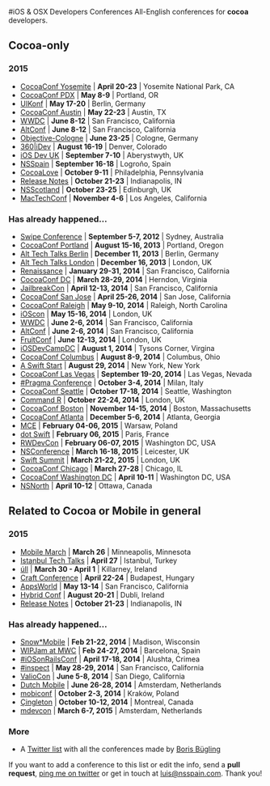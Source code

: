 #iOS & OSX Developers Conferences
All-English conferences for **cocoa** developers.

## Cocoa-only
### 2015
* [CocoaConf Yosemite](http://cocoaconf.com/yosemite) | **April 20-23** | Yosemite National Park, CA
* [CocoaConf PDX](http://cocoaconf.com/portland-2015/home) | **May 8-9** | Portland, OR
* [UIKonf](http://www.uikonf.com) | **May 17-20** | Berlin, Germany
* [CocoaConf Austin](http://cocoaconf.com/austin-2015/home) | **May 22-23** | Austin, TX
* [WWDC](https://developer.apple.com/wwdc/) | **June 8-12** | San Francisco, California
* [AltConf](http://altconf.com/) | **June 8-12** | San Francisco, California
* [Objective-Cologne](http://objcgn.com/) | **June 23-25** | Cologne, Germany
* [360|iDev](http://360idev.com/) | **August 16-19** | Denver, Colorado
* [iOS Dev UK](http://www.iosdevuk.com/) | **September 7-10** | Aberystwyth, UK
* [NSSpain](http://nsspain.com/) | **September 16-18** | Logroño, Spain
* [CocoaLove](http://cocoalove.org) | **October 9-11** | Philadelphia, Pennsylvania
* [Release Notes](http://releasenotes.tv/conference/) | **October 21-23** | Indianapolis, IN
* [NSScotland](http://nsscotland.com/) | **October 23-25** | Edinburgh, UK
* [MacTechConf](http://mactech.com/conference) | **November 4-6** | Los Angeles, California

### Has already happened...
* [Swipe Conference](http://swipeconference.com.au/) | **September 5-7, 2012** | Sydney, Australia
* [CocoaConf Portland](http://cocoaconf.com/portland-2013/home) | **August 15-16, 2013** | Portland, Oregon
* [Alt Tech Talks Berlin](http://www.alt-tech-talks.com) | **December 11, 2013** | Berlin, Germany
* [Alt Tech Talks London](http://www.alttechtalks.com) | **December 16, 2013** | London, UK
* [Renaissance](http://renaissance.io/2014) | **January 29-31, 2014** | San Francisco, California
* [CocoaConf DC](http://cocoaconf.com/dc-2014/home) | **March 28-29, 2014** | Herndon, Virginia
* [JailbreakCon](http://www.jailbreakcon.com/) | **April 12-13, 2014** | San Francisco, California
* [CocoaConf San Jose](http://cocoaconf.com/sanjose-2014/home) | **April 25-26, 2014** | San Jose, California
* [CocoaConf Raleigh](http://cocoaconf.com/raleigh-2014/home) | **May 9-10, 2014** | Raleigh, North Carolina
* [iOScon](https://skillsmatter.com/conferences/1984-ios-exchange-2014) | **May 15-16, 2014** | London, UK
* [WWDC](https://developer.apple.com/wwdc/) | **June 2-6, 2014** | San Francisco, California
* [AltConf](http://www.altconf.com/) | **June 2-6, 2014** | San Francisco, California
* [FruitConf](http://fruitconf.co/) | **June 12-13, 2014** | London, UK
* [iOSDevCampDC](http://iosdevcampdc.com/) | **August 1, 2014** | Tysons Corner, Virgina
* [CocoaConf Columbus](http://cocoaconf.com/columbus-2014/home) | **August 8-9, 2014** | Columbus, Ohio
* [A Swift Start](http://aswiftstart.com/) | **August 29, 2014** | New York, New York
* [CocoaConf Las Vegas](http://cocoaconf.com/lasvegas-2014/home) | **September 19-20, 2014** | Las Vegas, Nevada
* [#Pragma Conference](http://pragmamark.org/eventi/pragma-conference-2014/) | **October 3-4, 2014** | Milan, Italy
* [CocoaConf Seattle](http://cocoaconf.com/seattle-2014/home) | **October 17-18, 2014** | Seattle, Washington
* [Command R](http://cmdrconf.com) | **October 22-24, 2014** | London, UK
* [CocoaConf Boston](http://cocoaconf.com/boston-2014/home) | **November 14-15, 2014** | Boston, Massachusetts
* [CocoaConf Atlanta](http://cocoaconf.com/atlanta-2014/home) | **December 5-6, 2014** | Atlanta, Georgia
* [MCE](http://mceconf.com) | **February 04-06, 2015** | Warsaw, Poland
* [dot Swift](http://www.dotswift.io) | **February 06, 2015** | Paris, France
* [RWDevCon](http://www.rwdevcon.com) | **February 06-07, 2015** | Washington DC, USA
* [NSConference](http://nsconference.com/) | **March 16-18, 2015** | Leicester, UK
* [Swift Summit](http://www.swiftsummit.com) | **March 21-22, 2015** | London, UK
* [CocoaConf Chicago](http://cocoaconf.com/chicago-2015/home) | **March 27-28** | Chicago, IL
* [CocoaConf Washington DC](http://cocoaconf.com/dc-2015/home) | **April 10-11** | Washington DC, USA
* [NSNorth](http://nsnorth.ca/) | **April 10-12** | Ottawa, Canada

## Related to Cocoa or Mobile in general

### 2015
* [Mobile March](http://mobilemarchtc.com/) | **March 26** | Minneapolis, Minnesota
* [Istanbul Tech Talks](http://www.istanbultechtalks.com/) | **April 27** | Istanbul, Turkey
* [úll](http://2015.ull.ie/) | **March 30 - April 1** | Killarney, Ireland
* [Craft Conference](http://craft-conf.com/2015) | **April 22-24** | Budapest, Hungary
* [AppsWorld](http://www.apps-world.net/northamerica/) | **May 13-14** | San Francisco, California
* [Hybrid Conf](http://hybridconf.net/) | **August 20-21** | Dubli, Ireland
* [Release Notes](http://releasenotes.tv/conference/) | **October 21-23** | Indianapolis, IN
 
### Has already happened...
* [Snow*Mobile](http://2014.snow-mobile.org/) | **Feb 21-22, 2014** | Madison, Wisconsin
* [WIPJam at MWC](http://wip.org/wip-event/wipjam-mwc14/) | **Feb 24-27, 2014** | Barcelona, Spain
* [#iOSonRailsConf](http://iosonrailsconf.eu/) | **April 17-18, 2014** | Alushta, Crimea
* [#inspect](http://www.rubymotion.com/conference/2014/) | **May 28-29, 2014** | San Francisco, California
* [ValioCon](http://valiocon.com/) | **June 5-8, 2014** | San Diego, California
* [Dutch Mobile](http://www.mobileconference.nl) | **June 26-28, 2014** | Amsterdam, Netherlands
* [mobiconf](http://www.mobiconf.org/) | **October 2-3, 2014** | Kraków, Poland
* [Çingleton](http://cingleton.com/) | **October 10-12, 2014** | Montreal, Canada
* [mdevcon](http://mdevcon.com/) | **March 6-7, 2015** | Amsterdam, Netherlands

### More
* A [Twitter list](https://twitter.com/NeoNacho/lists/cocoaconferences) with all the conferences made by [Boris Bügling](https://twitter.com/NeoNacho)

If you want to add a conference to this list or edit the info, send a **pull request**, [ping me on twitter](https://twitter.com/lascorbe) or get in touch at [luis@nsspain.com](mailto:luis@nsspain.com). Thank you!
